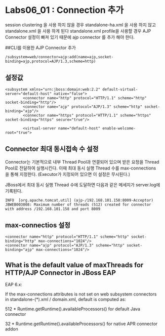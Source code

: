 # Labs06_01 : Connection 추가

session clustering 을 사용 하지 않을 경우 standalone-ha.xml 을 사용 하지 않고 standalone.xml 을 사용 하게 된다
standalone.xml profile을 사용할 경우 AJP Connector 설정이 빠져 있기 때문에 ajp connector 를 추가 해야 한다.

##CLI를 이용한 AJP Connector 추가

```
/subsystem=web/connector=ajp:add(name=ajp,socket-binding=ajp,protocol=AJP/1.3,scheme=http)
```

## 설정값

```
<subsystem xmlns="urn:jboss:domain:web:2.2" default-virtual-server="default-host" native="false">
        <connector name="http" protocol="HTTP/1.1" scheme="http" socket-binding="http"/>
        <connector name="ajp" protocol="AJP/1.3" scheme="http" socket-binding="ajp"/>
        <connector name="https" protocol="HTTP/1.1" scheme="https" socket-binding="https" secure="true"/>
        
        <virtual-server name="default-host" enable-welcome-root="true">  
```

## Connector 최대 동시접속 수 설정
Connector는 기본적으로 내부 Thread Pool과 연결되어 있으며 받은 요청을 Thread Pool로 전달하여 실행시킨다.
이때 최대 동시 실행 Thread 수를 max-connections 을 통해 지정한다. (Executor가 지정되어 있으면 이 설정은 무시된다.)
 
JBoss에서 최대 동시 실행 Thread 수에 도달하면 다음과 같은 메세지가 server.log에 기록된다.
```
INFO  [org.apache.tomcat.util] (ajp-/192.168.101.158:8009-Acceptor) JBWEB003008: Maximum number of threads (512) created for connector with address /192.168.101.158 and port 8009
```

## max-connectios 설정
```
<connector name="http" protocol="HTTP/1.1" scheme="http" socket-binding="http" max-connections="1024"/>
<connector name="ajp" protocol="AJP/1.3" scheme="http" socket-binding="ajp" max-connections="1024"/>
```

## What is the default value of maxThreads for HTTP/AJP Connector in JBoss EAP

EAP 6.x:

If the max-connections attributes is not set on web subsystem connectors in standalone-(*).xml / domain.xml, default is computed as:

512 * Runtime.getRuntime().availableProcessors() for default Java connector

32 * Runtime.getRuntime().availableProcessors() for native APR connector addon
